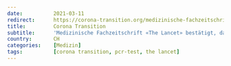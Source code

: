 ```yaml
---
date:          2021-03-11
redirect:      https://corona-transition.org/medizinische-fachzeitschrift-the-lancet-bestatigt-dass-pcr-tests-ungeeignet
title:         Corona Transition
subtitle:      'Medizinische Fachzeitschrift «The Lancet» bestätigt, dass PCR-Tests ungeeignet sind'
country:       CH
categories:    [Medizin]
tags:          [corona transition, pcr-test, the lancet]
---
```

